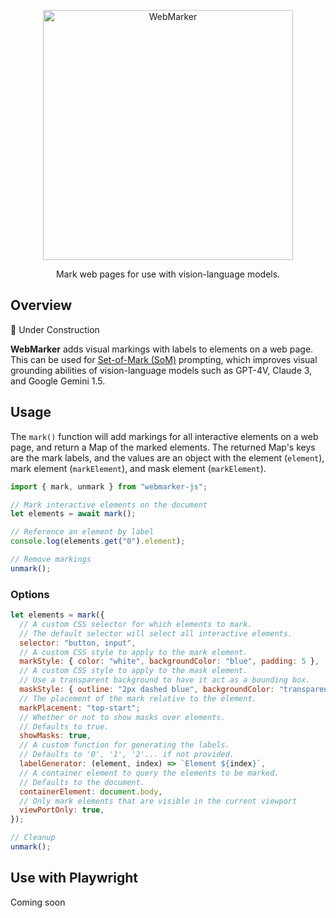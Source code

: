 <p align="center">
  <picture>
    <source media="(prefers-color-scheme: dark)" srcset="https://github.com/reidbarber/webmarker/assets/8961049/cd3fd0ff-b31f-42b3-b225-207ffded1640">
    <img width="400px" alt="WebMarker" src="https://github.com/reidbarber/webmarker/assets/8961049/b017e0c2-a2f7-4b4d-a1e9-9b2cc91d8ae6">
  </picture>
</p>

<p align="center">
Mark web pages for use with vision-language models.
</p>

## Overview

🚧 Under Construction

**WebMarker** adds visual markings with labels to elements on a web page. This can be used for [Set-of-Mark (SoM)](https://github.com/microsoft/SoM) prompting, which improves visual grounding abilities of vision-language models such as GPT-4V, Claude 3, and Google Gemini 1.5.

## Usage

The `mark()` function will add markings for all interactive elements on a web page, and return a Map of the marked elements. The returned Map's keys are the mark labels, and the values are an object with the element (`element`), mark element (`markElement`), and mask element (`markElement`).

```javascript
import { mark, unmark } from "webmarker-js";

// Mark interactive elements on the document
let elements = await mark();

// Reference an element by label
console.log(elements.get("0").element);

// Remove markings
unmark();
```

### Options

```javascript
let elements = mark({
  // A custom CSS selector for which elements to mark.
  // The default selector will select all interactive elements.
  selector: "button, input",
  // A custom CSS style to apply to the mark element.
  markStyle: { color: "white", backgroundColor: "blue", padding: 5 },
  // A custom CSS style to apply to the mask element.
  // Use a transparent background to have it act as a bounding box.
  maskStyle: { outline: "2px dashed blue", backgroundColor: "transparent" },
  // The placement of the mark relative to the element.
  markPlacement: "top-start";
  // Whether or not to show masks over elements.
  // Defaults to true.
  showMasks: true,
  // A custom function for generating the labels.
  // Defaults to '0', '1', '2'... if not provided.
  labelGenerator: (element, index) => `Element ${index}`,
  // A container element to query the elements to be marked.
  // Defaults to the document.
  containerElement: document.body,
  // Only mark elements that are visible in the current viewport
  viewPortOnly: true,
});

// Cleanup
unmark();
```

## Use with Playwright

Coming soon
